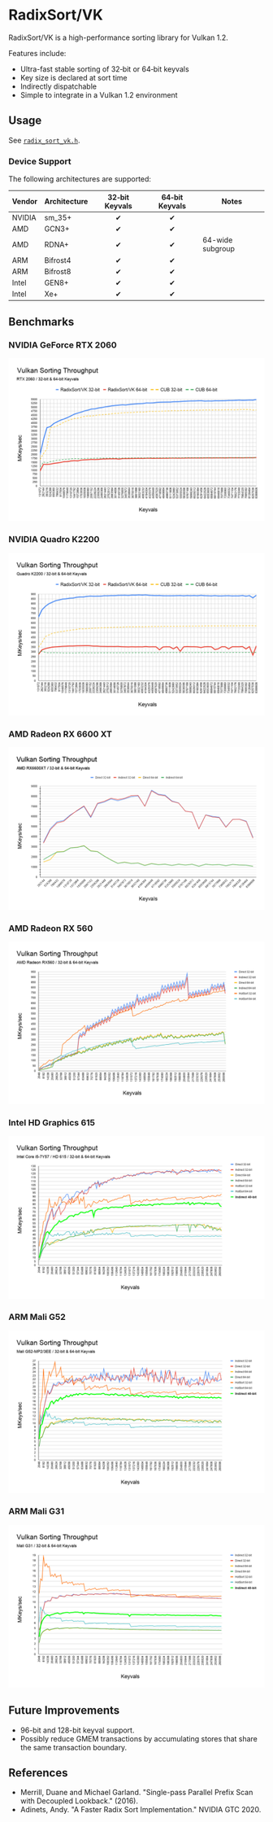 # RadixSort/VK

RadixSort/VK is a high-performance sorting library for Vulkan 1.2.

Features include:

* Ultra-fast stable sorting of 32‑bit or 64‑bit keyvals
* Key size is declared at sort time
* Indirectly dispatchable
* Simple to integrate in a Vulkan 1.2 environment

## Usage

See [`radix_sort_vk.h`](platforms/vk/include/radix_sort/platforms/vk/radix_sort_vk.h).

### Device Support

The following architectures are supported:

Vendor | Architecture  | 32‑bit Keyvals     | 64‑bit Keyvals  | Notes
-------|---------------|:------------------:|:---------------:|------
NVIDIA | sm_35+        | ✔                  | ✔               |
AMD    | GCN3+         | ✔                  | ✔               |
AMD    | RDNA+         | ✔                  | ✔               | 64-wide subgroup
ARM    | Bifrost4      | ✔                  | ✔               |
ARM    | Bifrost8      | ✔                  | ✔               |
Intel  | GEN8+         | ✔                  | ✔               |
Intel  | Xe+           | ✔                  | ✔               |

## Benchmarks

### NVIDIA GeForce RTX 2060
![NVIDIA GeForce RTX 2060](docs/images/nvidia_rtx2060.png)

### NVIDIA Quadro K2200
![NVIDIA Quadro K2200](docs/images/nvidia_k2200.png)

### AMD Radeon RX 6600 XT
![AMD Radeon RX 6600 XT](docs/images/amd_rx6600xt.png)

### AMD Radeon RX 560
![AMD Radeon RX 560](docs/images/amd_rx560.png)

### Intel HD Graphics 615
![Intel HD Graphics 615](docs/images/intel_hd615.png)

### ARM Mali G52
![ARM Mali G52](docs/images/arm_g52.png)

### ARM Mali G31
![ARM Mali G31](docs/images/arm_g31.png)

## Future Improvements

* 96-bit and 128-bit keyval support.
* Possibly reduce GMEM transactions by accumulating stores that share the same
  transaction boundary.

## References

* Merrill, Duane and Michael Garland. "Single-pass Parallel Prefix Scan with Decoupled Lookback." (2016).
* Adinets, Andy. "A Faster Radix Sort Implementation." NVIDIA GTC 2020.
